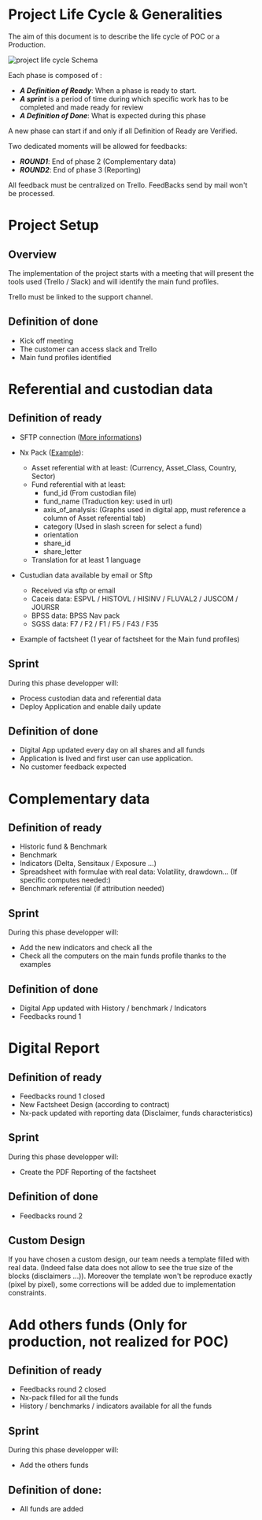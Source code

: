 # Project Life Cycle & Generalities

The aim of this document is to describe the life cycle of POC or a Production.

![project life cycle Schema](https://platform.100m.io/dist/nx-digital/project-life-cycle.png)

Each phase is composed of :

* ***A Definition of Ready***: When a phase is ready to start.
* ***A sprint*** is a period of time during which specific work has to be completed and made ready for review
* ***A Definition of Done***: What is expected during this phase

A new phase can start if and only if all Definition of Ready are Verified.

Two dedicated moments will be allowed for feedbacks:
* ***ROUND1***: End of phase 2 (Complementary data)
* ***ROUND2***: End of phase 3 (Reporting)

All feedback must be centralized on Trello. FeedBacks send by mail won't be processed.

# Project Setup

## Overview
The implementation of the project starts with a meeting that will present the tools used (Trello / Slack) and will identify the main fund profiles.

Trello must be linked to the support channel.

## Definition of done
  * Kick off meeting
  * The customer can access slack and Trello
  * Main fund profiles identified

# Referential and custodian data

## Definition of ready

  * SFTP connection ([More informations](https://nx.digital/doc?transfer))

  * Nx Pack ([Example](http://platform.100m.io/dist/greenrock/nx-pack_greenrock.xlsx)):
      - Asset referential with at least: (Currency, Asset_Class, Country, Sector)
      - Fund referential with at least:
        - fund_id (From custodian file)
        - fund_name (Traduction key: used in url)
        - axis_of_analysis: (Graphs used in digital app, must reference a column of Asset referential tab)
        - category (Used in slash screen for select a fund)
        - orientation
        - share_id
        - share_letter
      - Translation for at least 1 language

  * Custudian data available by email or Sftp
      - Received via sftp or email
      - Caceis data: ESPVL / HISTOVL / HISINV / FLUVAL2 / JUSCOM / JOURSR
      - BPSS data: BPSS Nav pack
      - SGSS data: F7 / F2 / F1 / F5 / F43 / F35

  * Example of factsheet (1 year of factsheet for the Main fund profiles)

## Sprint
During this phase developper will:
  * Process custodian data and referential data
  * Deploy Application and enable daily update

## Definition of done
  * Digital App updated every day on all shares and all funds
  * Application is lived and first user can use application.
  * No customer feedback expected

# Complementary data

## Definition of ready

  * Historic fund & Benchmark
  * Benchmark
  * Indicators (Delta, Sensitaux / Exposure ...)
  * Spreadsheet with formulae with real data: Volatility, drawdown... (If specific computes needed:)
  * Benchmark referential (if attribution needed)

## Sprint

During this phase developper will:
  * Add the new indicators and check all the
  * Check all the computers on the main funds profile thanks to the examples

##  Definition of done
  * Digital App updated with History / benchmark / Indicators
  * Feedbacks round 1

# Digital Report

## Definition of ready
* Feedbacks round 1 closed
* New Factsheet Design (according to contract)
* Nx-pack updated with reporting data (Disclaimer, funds characteristics)

## Sprint
During this phase developper will:
 * Create the PDF Reporting of the factsheet

##  Definition of done
 * Feedbacks round 2

## Custom Design

If you have chosen a custom design, our team needs a template filled with real data. (Indeed false data does not allow to see the true size of the blocks (disclaimers ...)).
Moreover the template won't be reproduce exactly (pixel by pixel), some corrections will be added due to implementation constraints.

# Add others funds (Only for production, not realized for POC)

## Definition of ready
* Feedbacks round 2 closed
* Nx-pack filled for all the funds
* History / benchmarks / indicators available for all the funds

## Sprint
During this phase developper will:
  * Add the others funds

## Definition of done:
* All funds are added
